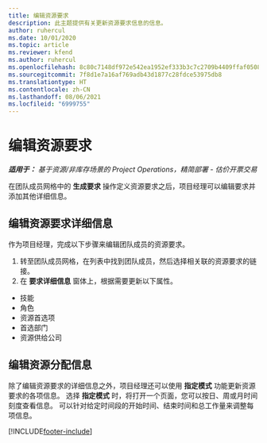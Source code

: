 ```yaml
---
title: 编辑资源要求
description: 此主题提供有关更新资源要求信息的信息。
author: ruhercul
ms.date: 10/01/2020
ms.topic: article
ms.reviewer: kfend
ms.author: ruhercul
ms.openlocfilehash: 8c80c7148df972e542ea1952ef333b3c7c2709b4409ffaf0508f8f617d5f9894
ms.sourcegitcommit: 7f8d1e7a16af769adb43d1877c28fdce53975db8
ms.translationtype: HT
ms.contentlocale: zh-CN
ms.lasthandoff: 08/06/2021
ms.locfileid: "6999755"
---
```

# <a name="edit-a-resource-requirement"></a>编辑资源要求

_**适用于：** 基于资源/非库存场景的 Project Operations，精简部署 - 估价开票交易_

在团队成员网格中的 **生成要求** 操作定义资源要求之后，项目经理可以编辑要求并添加其他详细信息。

## <a name="edit-resource-requirement-details"></a>编辑资源要求详细信息

作为项目经理，完成以下步骤来编辑团队成员的资源要求。

1. 转至团队成员网格，在列表中找到团队成员，然后选择相关联的资源要求的链接。
2. 在 **要求详细信息** 窗体上，根据需要更新以下属性。

- 技能
- 角色
- 资源首选项
- 首选部门
- 资源供给公司

## <a name="edit-resource-assignment-contours"></a>编辑资源分配信息

除了编辑资源要求的详细信息之外，项目经理还可以使用 **指定模式** 功能更新资源要求的各项信息。 选择 **指定模式** 时，将打开一个页面，您可以按日、周或月时间刻度查看信息。 可以针对给定时间段的开始时间、结束时间和总工作量来调整每项信息。

[!INCLUDE[footer-include](../includes/footer-banner.md)]